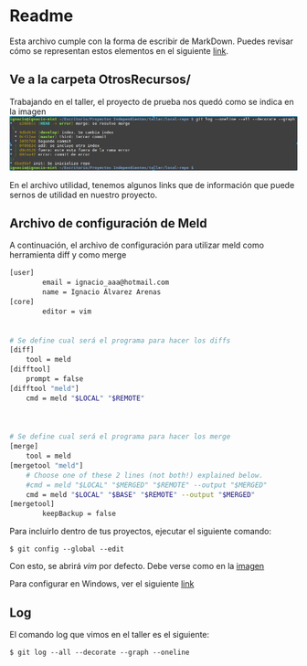# Readme

Esta archivo cumple con la forma de escribir de MarkDown. Puedes revisar cómo se representan estos elementos en el siguiente [link](https://dillinger.io).

## Ve a la carpeta OtrosRecursos/

Trabajando en el taller, el proyecto de prueba nos quedó como se indica en la imagen ![Estado](OtrosRecursos/status.jpeg)

En el archivo utilidad, tenemos algunos links que de información que puede sernos de utilidad en nuestro proyecto.

## Archivo de configuración de Meld

A continuación, el archivo de configuración para utilizar meld como herramienta diff y como merge

```sh
[user]
        email = ignacio_aaa@hotmail.com
        name = Ignacio Álvarez Arenas
[core]
        editor = vim


# Se define cual será el programa para hacer los diffs
[diff]
    tool = meld
[difftool]
    prompt = false
[difftool "meld"]
    cmd = meld "$LOCAL" "$REMOTE"



# Se define cual será el programa para hacer los merge
[merge]
    tool = meld
[mergetool "meld"]
    # Choose one of these 2 lines (not both!) explained below.
    #cmd = meld "$LOCAL" "$MERGED" "$REMOTE" --output "$MERGED"
    cmd = meld "$LOCAL" "$BASE" "$REMOTE" --output "$MERGED"
[mergetool]
        keepBackup = false

```

Para incluirlo dentro de tus proyectos, ejecutar el siguiente comando:

```
$ git config --global --edit
```

Con esto, se abrirá *vim* por defecto. Debe verse como en la [imagen](OtrosRecursos/config-meld.jpeg)

Para configurar en Windows, ver el siguiente [link](https://stackoverflow.com/questions/7944757/configuring-a-diff-tool-for-git-on-windows)


## Log

El comando log que vimos en el taller es el siguiente:

```
$ git log --all --decorate --graph --oneline
```

